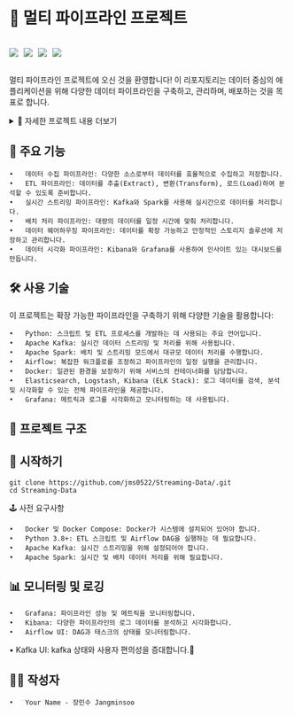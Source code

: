 # 🚀 멀티 파이프라인 프로젝트
<br>
<div style="display: flex; gap: 10px;">
    <img src="https://img.shields.io/badge/apachekafka-231F20?style=for-the-badge&logo=apachekafka&logoColor=white">
    <img src="https://img.shields.io/badge/apacheairflow-017CEE?style=for-the-badge&logo=apacheairflow&logoColor=white">
    <img src="https://img.shields.io/badge/docker-2496ED?style=for-the-badge&logo=docker&logoColor=white">
    <img src="https://img.shields.io/badge/apachespark-E25A1C?style=for-the-badge&logo=apachespark&logoColor=white">
</div>
<br>

멀티 파이프라인 프로젝트에 오신 것을 환영합니다! 이 리포지토리는 데이터 중심의 애플리케이션을 위해 다양한 데이터 파이프라인을 구축하고, 관리하며, 배포하는 것을 목표로 합니다.

<details>
	
  <summary>💫 자세한 프로젝트 내용 더보기</summary>
  
  <p>❗️ 자세한 프로젝트 내용은 블로그에 기술할 예정입니다.</p>
  
  <p>📌 다양한 이슈 관리는 <a href="https://github.com/jms0522/Streaming-Data/issues">📌issue 확인하기</a>에서 확인 가능합니다!</p>
  
  <p><a href="https://jms0522.github.io./">✓git-blog</a></p>
  
  <p><a href="https://www.notion.so/b81dc8344f444b6f84dcb2696988c1b1?v=53e3c226d2514c42a1ce0b719266aeb1&pvs=12">✓Notion</a></p>
</details>

## 🌟 주요 기능

	•	데이터 수집 파이프라인: 다양한 소스로부터 데이터를 효율적으로 수집하고 저장합니다.
	•	ETL 파이프라인: 데이터를 추출(Extract), 변환(Transform), 로드(Load)하여 분석할 수 있도록 준비합니다.
	•	실시간 스트리밍 파이프라인: Kafka와 Spark를 사용해 실시간으로 데이터를 처리합니다.
	•	배치 처리 파이프라인: 대량의 데이터를 일정 시간에 맞춰 처리합니다.
	•	데이터 웨어하우징 파이프라인: 데이터를 확장 가능하고 안정적인 스토리지 솔루션에 저장하고 관리합니다.
	•	데이터 시각화 파이프라인: Kibana와 Grafana를 사용하여 인사이트 있는 대시보드를 만듭니다.

## 🛠️ 사용 기술

이 프로젝트는 확장 가능한 파이프라인을 구축하기 위해 다양한 기술을 활용합니다:

	•	Python: 스크립트 및 ETL 프로세스를 개발하는 데 사용되는 주요 언어입니다.
	•	Apache Kafka: 실시간 데이터 스트리밍 및 처리를 위해 사용됩니다.
	•	Apache Spark: 배치 및 스트리밍 모드에서 대규모 데이터 처리를 수행합니다.
	•	Airflow: 복잡한 워크플로를 조정하고 파이프라인의 일정 실행을 관리합니다.
	•	Docker: 일관된 환경을 보장하기 위해 서비스의 컨테이너화를 담당합니다.
	•	Elasticsearch, Logstash, Kibana (ELK Stack): 로그 데이터를 검색, 분석 및 시각화할 수 있는 전체 파이프라인을 제공합니다.
	•	Grafana: 메트릭과 로그를 시각화하고 모니터링하는 데 사용됩니다.

## 📁 프로젝트 구조




## 🚀 시작하기
	git clone https://github.com/jms0522/Streaming-Data/.git
	cd Streaming-Data

🕹️ 사전 요구사항

	•	Docker 및 Docker Compose: Docker가 시스템에 설치되어 있어야 합니다.
	•	Python 3.8+: ETL 스크립트 및 Airflow DAG을 실행하는 데 필요합니다.
	•	Apache Kafka: 실시간 스트리밍을 위해 설정되어야 합니다.
	•	Apache Spark: 실시간 및 배치 데이터 처리를 위해 필요합니다.

 ## 📊 모니터링 및 로깅

	•	Grafana: 파이프라인 성능 및 메트릭을 모니터링합니다.
	•	Kibana: 다양한 파이프라인의 로그 데이터를 분석하고 시각화합니다.
	•	Airflow UI: DAG과 태스크의 상태를 모니터링합니다.
  •	Kafka UI: kafka 상태와 사용자 편의성을 증대합니다.

## 🧑‍💻 작성자

	•	Your Name - 장민수 Jangminsoo


